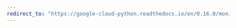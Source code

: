 ```yaml
---
redirect_to: "https://google-cloud-python.readthedocs.io/en/0.16.0/monitoring-timeseries.html"
---
```

